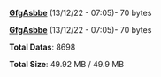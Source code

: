 [**GfgAsbbe**](/data/GfgAsbbe.txt) (13/12/22 - 07:05)- 70 bytes

[**GfgAsbbe**](/data/GfgAsbbe.txt) (13/12/22 - 07:05)- 70 bytes

**Total Datas**: 8698

**Total Size**: 49.92 MB / 49.9 MB
